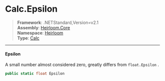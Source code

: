 # Calc.Epsilon

> **Framework**: .NETStandard,Version=v2.1  
> **Assembly**: [Heirloom.Core][0]  
> **Namespace**: [Heirloom][0]  
> **Type**: [Calc][1]  

--------------------------------------------------------------------------------

#### Epsilon

A small number almost considered zero, greatly differs from `float.Epsilon` .

```cs
public static float Epsilon
```

[0]: ..\Heirloom.Core.md
[1]: Heirloom.Calc.md
